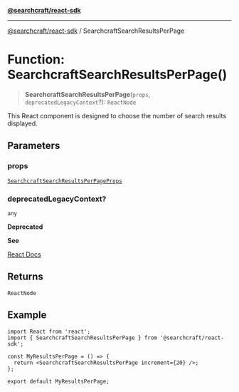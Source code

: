 [**@searchcraft/react-sdk**](/reference/sdk/js-react/README.md)

***

[@searchcraft/react-sdk](/reference/sdk/js-react/globals.md) / SearchcraftSearchResultsPerPage

# Function: SearchcraftSearchResultsPerPage()

> **SearchcraftSearchResultsPerPage**(`props`, `deprecatedLegacyContext`?): `ReactNode`

This React component is designed to choose the number of search results displayed.

## Parameters

### props

[`SearchcraftSearchResultsPerPageProps`](/reference/sdk/js-react/interfaces/SearchcraftSearchResultsPerPageProps.md)

### deprecatedLegacyContext?

`any`

**Deprecated**

**See**

[React Docs](https://legacy.reactjs.org/docs/legacy-context.html#referencing-context-in-lifecycle-methods)

## Returns

`ReactNode`

## Example

```tsx
import React from 'react';
import { SearchcraftSearchResultsPerPage } from '@searchcraft/react-sdk';

const MyResultsPerPage = () => {
  return <SearchcraftSearchResultsPerPage increment={20} />;
};

export default MyResultsPerPage;
```
